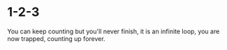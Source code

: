 # 1-2-3
You can keep counting but you'll never finish, it is an infinite loop, you are now trapped, counting up forever.
